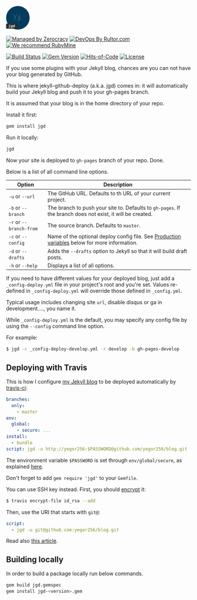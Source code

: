<img src="/logo.svg" width="64px" height="64px"/>

[![Managed by Zerocracy](https://www.0crat.com/badge/C3RFVLU72.svg)](https://www.0crat.com/p/C3RFVLU72)
[![DevOps By Rultor.com](http://www.rultor.com/b/yegor256/jekyll-github-deploy)](http://www.rultor.com/p/yegor256/jekyll-github-deploy)
[![We recommend RubyMine](https://www.elegantobjects.org/rubymine.svg)](https://www.jetbrains.com/ruby/)

[![Build Status](https://travis-ci.org/yegor256/jekyll-github-deploy.svg)](https://travis-ci.org/yegor256/jekyll-github-deploy)
[![Gem Version](https://badge.fury.io/rb/jgd.svg)](http://badge.fury.io/rb/jgd)
[![Hits-of-Code](https://hitsofcode.com/github/yegor256/jekyll-github-deploy)](https://hitsofcode.com/view/github/yegor256/jekyll-github-deploy)
[![License](https://img.shields.io/badge/license-MIT-green.svg)](https://github.com/yegor256/jekyll-github-deploy/blob/master/LICENSE.txt)

If you use some plugins with your Jekyll blog, chances are you can not
have your blog generated by GitHub.

This is where jekyll-github-deploy (a.k.a. jgd) comes in: it will
automatically build your Jekyll blog and push it to your gh-pages
branch.

It is assumed that your blog is in the home directory of your repo.

Install it first:

```bash
gem install jgd
```

Run it locally:

```bash
jgd
```

Now your site is deployed to `gh-pages` branch of your repo. Done.

Below is a list of all command line options.

| Option | Description |
| -------- | ----------- |
| `-u` or `--url` | The GitHub URL. Defaults to th URL of your current project. |
| `-b` or `--branch` | The branch to push your site to. Defaults to `gh-pages`. If the branch does not exist, it will be created. |
| `-r` or `--branch-from` | The source branch. Defaults to `master`. |
| `-c` or `--config` | Name of the optional deploy config file. See [Production variables](#production-variables) below for more information. |
| `-d` or `--drafts` | Adds the `--drafts` option to Jekyll so that it will build draft posts. |
| `-h` or `--help` | Displays a list of all options. |

If you need to have different values for your deployed blog, just add a
`_config-deploy.yml` file in your project's root and you're set. Values
re-defined in `_config-deploy.yml` will override those defined in
`_config.yml`.

Typical usage includes changing site `url`, disable disqus or ga in
development...., you name it.

While `_config-deploy.yml` is the default, you may specify any config
file by using the `--config` command line option.

For example:
```sh
$ jgd -c _config-deploy-develop.yml -r develop -b gh-pages-develop
```

## Deploying with Travis

This is how I configure [my Jekyll blog](https://github.com/yegor256/blog)
to be deployed automatically by [travis-ci](http://www.travis-ci.org):

```yaml
branches:
  only:
    - master
env:
  global:
    - secure: ...
install:
  - bundle
script: jgd -u http://yegor256:$PASSWORD@github.com/yegor256/blog.git
```

The environment variable `$PASSWORD` is set through
`env/global/secure`, as explained
[here](http://docs.travis-ci.com/user/encryption-keys/).

Don't forget to add `gem require 'jgd'` to your `Gemfile`.

You can use SSH key instead. First, you should [encrypt](https://docs.travis-ci.com/user/encrypting-files/) it:

```bash
$ travis encrypt-file id_rsa --add
```

Then, use the URI that starts with `git@`:

```yaml
script:
  - jgd -u git@github.com:yegor256/blog.git
```

Read also [this article](http://www.yegor256.com/2014/06/24/jekyll-github-deploy.html).

## Building locally

In order to build a package locally run below commands.

```bash
gem build jgd.gemspec
gem install jgd-<version>.gem
```
